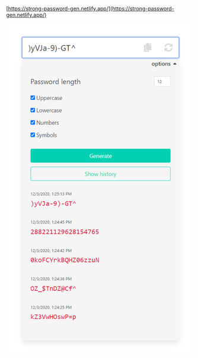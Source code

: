[https://strong-password-gen.netlify.app/](https://strong-password-gen.netlify.app/)

![application image](https://raw.githubusercontent.com/jim-y/strong-password-generator/main/assets/strong-password.png)
